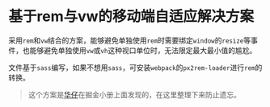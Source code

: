 # 基于rem与vw的移动端自适应解决方案

采用`rem`和`vw`结合的方案，能够避免单独使用`rem`时需要绑定`window`的`resize`等事件，也能够避免单独使用`vw`或`vh`这种视口单位时，无法限定最大最小值的尴尬。

文件基于`sass`编写，如果不想用`sass`，可安装`webpack`的`px2rem-loader`进行`rem`的转换。

> 这个方案是[华仔](https://github.com/web-Wind)在掘金小册上面发现的，在这里整理下来防止遗忘。
